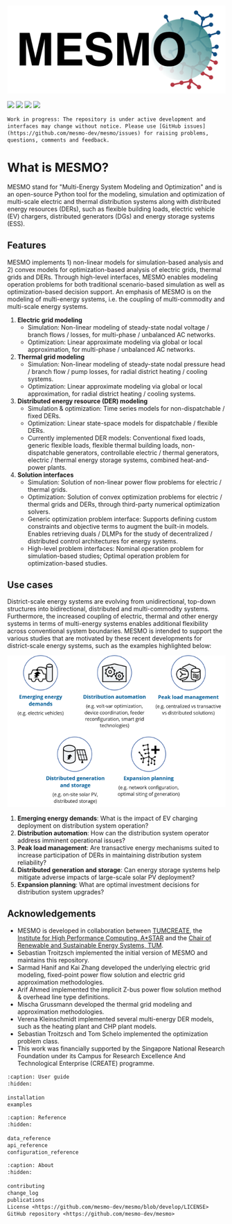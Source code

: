 <img src="assets/mesmo_logo_transparent.png" alt="" class="invert align-center"/>

[![](https://zenodo.org/badge/201130660.svg)](https://zenodo.org/badge/latestdoi/201130660)
[![](https://img.shields.io/github/release-date/mesmo-dev/mesmo?label=last%20release)](https://github.com/mesmo-dev/mesmo/releases)
[![](https://img.shields.io/github/last-commit/mesmo-dev/mesmo?label=last%20commit%20%28develop%29)](https://github.com/mesmo-dev/mesmo/commits/develop)
[![](https://img.shields.io/github/workflow/status/mesmo-dev/mesmo/Python%20tests/develop?label=tests%20%28develop%29)](https://github.com/mesmo-dev/mesmo/actions/workflows/pythontests.yml?query=branch%3Adevelop)

```{important}
Work in progress: The repository is under active development and interfaces may change without notice. Please use [GitHub issues](https://github.com/mesmo-dev/mesmo/issues) for raising problems, questions, comments and feedback.
```

# What is MESMO?

MESMO stand for "Multi-Energy System Modeling and Optimization" and is an open-source Python tool for the modeling, simulation and optimization of multi-scale electric and thermal distribution systems along with distributed energy resources (DERs), such as flexible building loads, electric vehicle (EV) chargers, distributed generators (DGs) and energy storage systems (ESS).

## Features

MESMO implements 1) non-linear models for simulation-based analysis and 2) convex models for optimization-based analysis of electric grids, thermal grids and DERs. Through high-level interfaces, MESMO enables modeling operation problems for both traditional scenario-based simulation as well as optimization-based decision support. An emphasis of MESMO is on the modeling of multi-energy systems, i.e. the coupling of multi-commodity and multi-scale energy systems.

1. **Electric grid modeling**
    - Simulation: Non-linear modeling of steady-state nodal voltage / branch flows / losses, for multi-phase / unbalanced AC networks.
    - Optimization: Linear approximate modeling via global or local approximation, for multi-phase / unbalanced AC networks.
2. **Thermal grid modeling**
    - Simulation: Non-linear modeling of steady-state nodal pressure head / branch flow / pump losses, for radial district heating / cooling systems.
    - Optimization: Linear approximate modeling via global or local approximation, for radial district heating / cooling systems.
3. **Distributed energy resource (DER) modeling**
    - Simulation & optimization: Time series models for non-dispatchable / fixed DERs.
    - Optimization: Linear state-space models for dispatchable / flexible DERs.
    - Currently implemented DER models: Conventional fixed loads, generic flexible loads, flexible thermal building loads, non-dispatchable generators, controllable electric / thermal generators, electric / thermal energy storage systems, combined heat-and-power plants.
4. **Solution interfaces**
    - Simulation: Solution of non-linear power flow problems for electric / thermal grids.
    - Optimization: Solution of convex optimization problems for electric / thermal grids and DERs, through third-party numerical optimization solvers.
    - Generic optimization problem interface: Supports defining custom constraints and objective terms to augment the built-in models. Enables retrieving duals / DLMPs for the study of decentralized / distributed control architectures for energy systems.
    - High-level problem interfaces: Nominal operation problem for simulation-based studies; Optimal operation problem for optimization-based studies.

## Use cases

District-scale energy systems are evolving from unidirectional, top-down structures into bidirectional, distributed and multi-commodity systems. Furthermore, the increased coupling of electric, thermal and other energy systems in terms of multi-energy systems enables additional flexibility across conventional system boundaries. MESMO is intended to support the various studies that are motivated by these recent developments for district-scale energy systems, such as the examples highlighted below:

<img src="assets/use_cases.png" alt="" class="invert align-center"/>

1. **Emerging energy demands**: What is the impact of EV charging deployment on distribution system operation?
2. **Distribution automation**: How can the distribution system operator address imminent operational issues?
3. **Peak load management**: Are transactive energy mechanisms suited to increase participation of DERs in maintaining distribution system reliability?
4. **Distributed generation and storage**: Can energy storage systems help mitigate adverse impacts of large-scale solar PV deployment?
5. **Expansion planning**: What are optimal investment decisions for distribution system upgrades?

## Acknowledgements

- MESMO is developed in collaboration between [TUMCREATE](https://www.tum-create.edu.sg/), the [Institute for High Performance Computing, A*STAR](https://www.a-star.edu.sg/ihpc) and the [Chair of Renewable and Sustainable Energy Systems, TUM](https://www.ei.tum.de/en/ens/).
- Sebastian Troitzsch implemented the initial version of MESMO and maintains this repository.
- Sarmad Hanif and Kai Zhang developed the underlying electric grid modeling, fixed-point power flow solution and electric grid approximation methodologies.
- Arif Ahmed implemented the implicit Z-bus power flow solution method & overhead line type definitions.
- Mischa Grussmann developed the thermal grid modeling and approximation methodologies.
- Verena Kleinschmidt implemented several multi-energy DER models, such as the heating plant and CHP plant models.
- Sebastian Troitzsch and Tom Schelo implemented the optimization problem class.
- This work was financially supported by the Singapore National Research Foundation under its Campus for Research Excellence And Technological Enterprise (CREATE) programme.

```{toctree}
:caption: User guide
:hidden:

installation
examples
```

```{toctree}
:caption: Reference
:hidden:

data_reference
api_reference
configuration_reference
```

```{toctree}
:caption: About
:hidden:

contributing
change_log
publications
License <https://github.com/mesmo-dev/mesmo/blob/develop/LICENSE>
GitHub repository <https://github.com/mesmo-dev/mesmo>
```
